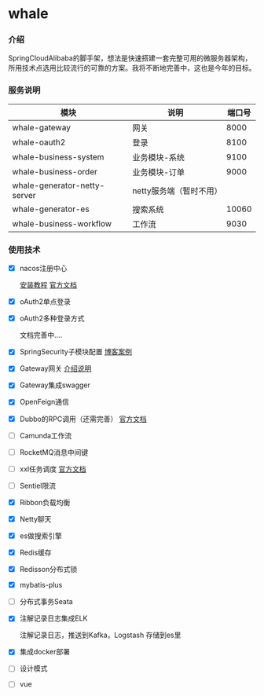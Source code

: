 # whale 
### 介绍
SpringCloudAlibaba的脚手架，想法是快速搭建一套完整可用的微服务器架构，所用技术点选用比较流行的可靠的方案。我将不断地完善中，这也是今年的目标。

### 服务说明    


|     模块 |    说明  |   端口号   |
| ---- | ---- | ---- |
|   whale-gateway   | 网关     |  8000   |
|   whale-oauth2   | 登录     | 8100 |
|   whale-business-system   | 业务模块-系统     | 9100 |
| whale-business-order | 业务模块-订单 | 9000 |
|   whale-generator-netty-server   |  netty服务端（暂时不用）  |        |
| whale-generator-es | 搜索系统 | 10060 |
| whale-business-workflow | 工作流 | 9030 |



### 使用技术

- [x] nacos注册中心

  [安装教程](https://blog.csdn.net/qq_39381892/article/details/113715094)     [官方文档](https://nacos.io/zh-cn/docs/quick-start.html)

- [x] oAuth2单点登录

- [x] oAuth2多种登录方式

  文档完善中....

- [x] SpringSecurity子模块配置
  [博客案例](https://blog.csdn.net/qq_39381892/article/details/108438599)

- [x] Gateway网关
  [介绍说明](https://blog.csdn.net/qq_39381892/article/details/108438599)

- [x] Gateway集成swagger

- [x] OpenFeign通信

- [x] Dubbo的RPC调用（还需完善）
    [官方文档](https://github.com/alibaba/spring-cloud-alibaba/blob/master/spring-cloud-alibaba-examples/spring-cloud-alibaba-com.whale.api.dubbo-examples/README_CN.md)

- [ ] Camunda工作流

- [ ] RocketMQ消息中间键

- [ ] xxl任务调度
    [官方文档](https://www.xuxueli.com/xxl-job)

- [ ] Sentiel限流

- [x] Ribbon负载均衡

- [x] Netty聊天

- [x] es做搜索引擎

- [x] Redis缓存

- [x] Redisson分布式锁

- [x] mybatis-plus

- [ ] 分布式事务Seata

- [x] 注解记录日志集成ELK

    注解记录日志，推送到Kafka，Logstash 存储到es里

- [x] 集成docker部署

- [ ] 设计模式

- [ ] vue
